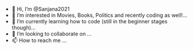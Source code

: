 - 👋 Hi, I’m @Sanjana2021
- 👀 I’m interested in Movies, Books, Politics and recently coding as well!...
- 🌱 I’m currently learning how to code (still in the beginner stages though)...
- 💞️ I’m looking to collaborate on ...
- 📫 How to reach me ...

<!---
Sanjana2021/Sanjana2021 is a ✨ special ✨ repository because its `README.md` (this file) appears on your GitHub profile.
You can click the Preview link to take a look at your changes.
--->
